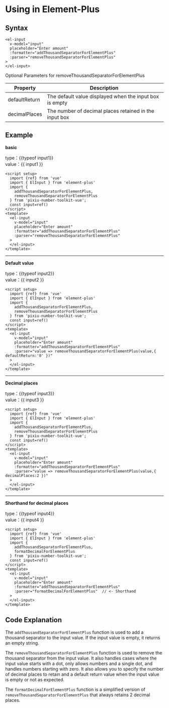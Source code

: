 <script setup>
import {ref} from 'vue'
import { useData } from 'vitepress'
import { ElInput } from 'element-plus'
import {formatDecimalForElementPlus,addThousandSeparatorForElementPlus,removeThousandSeparatorForElementPlus} from 'pixiu-number-toolkit-vue';

const { site, theme, page, frontmatter } = useData()
const input1=ref('')
const input2=ref('0')
const input3=ref('')
const input4=ref('')

</script>

# Using in Element-Plus

## Syntax

```Vue
<el-input
  v-model="input"
  placeholder="Enter amount"
  :formatter="addThousandSeparatorForElementPlus"
  :parser="removeThousandSeparatorForElementPlus"
>
</el-input>
```

Optional Parameters for removeThousandSeparatorForElementPlus

| Property      | Description                                             |
| ------------- | ------------------------------------------------------- |
| defaultReturn | The default value displayed when the input box is empty |
| decimalPlaces | The number of decimal places retained in the input box  |

## Example

**basic**
<el-input v-model="input1" placeholder="Enter amount" :formatter="addThousandSeparatorForElementPlus" :parser="removeThousandSeparatorForElementPlus" >
</el-input>

type：{{typeof input1}}  
value：{{ input1 }}

```Vue
<script setup>
  import {ref} from 'vue'
  import { ElInput } from 'element-plus'
  import {
    addThousandSeparatorForElementPlus,
    removeThousandSeparatorForElementPlus
  } from 'pixiu-number-toolkit-vue';
  const input=ref()
</script>
<template>
  <el-input
    v-model="input"
    placeholder="Enter amount"
    :formatter="addThousandSeparatorForElementPlus"
    :parser="removeThousandSeparatorForElementPlus"
  >
  </el-input>
</template>
```

---

**Default value**
<el-input v-model="input2" placeholder="Enter amount" :formatter="addThousandSeparatorForElementPlus" :parser="value => removeThousandSeparatorForElementPlus(value,{ defaultReturn:'0' })" >
</el-input>

type：{{typeof input2}}  
value：{{ input2 }}

```Vue
<script setup>
  import {ref} from 'vue'
  import { ElInput } from 'element-plus'
  import {
    addThousandSeparatorForElementPlus,
    removeThousandSeparatorForElementPlus
  } from 'pixiu-number-toolkit-vue';
  const input=ref()
</script>
<template>
  <el-input
    v-model="input"
    placeholder="Enter amount"
    :formatter="addThousandSeparatorForElementPlus"
    :parser="value => removeThousandSeparatorForElementPlus(value,{ defaultReturn:'0' })"
  >
  </el-input>
</template>
```

---

**Decimal places**
<el-input v-model="input3" placeholder="Enter amount" :formatter="addThousandSeparatorForElementPlus" :parser="value => removeThousandSeparatorForElementPlus(value,{ decimalPlaces:2 })" >
</el-input>

type：{{typeof input3}}  
value：{{ input3 }}

```Vue
<script setup>
  import {ref} from 'vue'
  import { ElInput } from 'element-plus'
  import {
    addThousandSeparatorForElementPlus,
    removeThousandSeparatorForElementPlus
  } from 'pixiu-number-toolkit-vue';
  const input=ref()
</script>
<template>
  <el-input
    v-model="input"
    placeholder="Enter amount"
    :formatter="addThousandSeparatorForElementPlus"
    :parser="value => removeThousandSeparatorForElementPlus(value,{ decimalPlaces:2 })"
  >
  </el-input>
</template>
```

---

**Shorthand for decimal places**
<el-input v-model="input4" placeholder="Enter amount" :formatter="addThousandSeparatorForElementPlus" :parser="formatDecimalForElementPlus" >
</el-input>

type：{{typeof input4}}  
value：{{ input4 }}

```Vue
<script setup>
  import {ref} from 'vue'
  import { ElInput } from 'element-plus'
  import {
    addThousandSeparatorForElementPlus,
    formatDecimalForElementPlus
  } from 'pixiu-number-toolkit-vue';
  const input=ref()
</script>
<template>
  <el-input
    v-model="input"
    placeholder="Enter amount"
    :formatter="addThousandSeparatorForElementPlus"
    :parser="formatDecimalForElementPlus"  // <- Shorthand
  >
  </el-input>
</template>
```

## Code Explanation

The `addThousandSeparatorForElementPlus` function is used to add a thousand separator to the input value. If the input value is empty, it returns an empty string.

The `removeThousandSeparatorForElementPlus` function is used to remove the thousand separator from the input value. It also handles cases where the input value starts with a dot, only allows numbers and a single dot, and handles numbers starting with zero. It also allows you to specify the number of decimal places to retain and a default return value when the input value is empty or not as expected.

The `formatDecimalForElementPlus` function is a simplified version of `removeThousandSeparatorForElementPlus` that always retains 2 decimal places.
